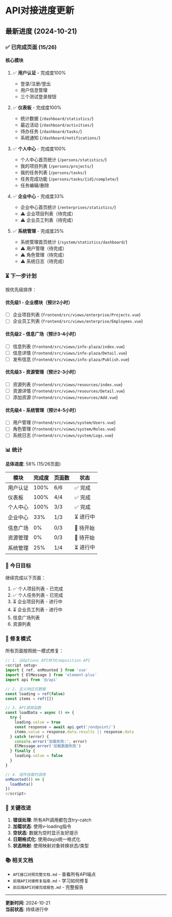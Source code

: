 # API对接进度更新

## 最新进度 (2024-10-21)

### ✅ 已完成页面 (15/26)

#### 核心模块
1. ✅ **用户认证** - 完成度100%
   - 登录/注册/登出
   - 用户信息管理
   - 三个测试登录按钮

2. ✅ **仪表板** - 完成度100%
   - 统计数据 (`/dashboard/statistics/`)
   - 最近活动 (`/dashboard/activities/`)
   - 待办任务 (`/dashboard/tasks/`)
   - 系统通知 (`/dashboard/notifications/`)

3. ✅ **个人中心** - 完成度100%
   - 个人中心首页统计 (`/persons/statistics/`)
   - 我的项目列表 (`/persons/projects/`)
   - 我的任务列表 (`/persons/tasks/`)
   - 任务完成功能 (`/persons/tasks/{id}/complete/`)
   - 任务编辑/删除

4. ✅ **企业中心** - 完成度33%
   - 企业中心首页统计 (`/enterprises/statistics/`)
   - ⚠️ 企业项目列表（待完成）
   - ⚠️ 企业员工列表（待完成）

5. ✅ **系统管理** - 完成度25%
   - 系统管理首页统计 (`/system/statistics/dashboard/`)
   - ⚠️ 用户管理（待完成）
   - ⚠️ 角色管理（待完成）
   - ⚠️ 系统日志（待完成）

### ⏳ 下一步计划

按优先级排序：

#### 优先级1 - 企业模块（预计2小时）
- [ ] 企业项目列表 (`frontend/src/views/enterprise/Projects.vue`)
- [ ] 企业员工列表 (`frontend/src/views/enterprise/Employees.vue`)

#### 优先级2 - 信息广场（预计3-4小时）
- [ ] 信息列表 (`frontend/src/views/info-plaza/index.vue`)
- [ ] 信息详情 (`frontend/src/views/info-plaza/Detail.vue`)
- [ ] 发布信息 (`frontend/src/views/info-plaza/Publish.vue`)

#### 优先级3 - 资源管理（预计2-3小时）
- [ ] 资源列表 (`frontend/src/views/resources/index.vue`)
- [ ] 资源详情 (`frontend/src/views/resources/Detail.vue`)
- [ ] 添加资源 (`frontend/src/views/resources/Add.vue`)

#### 优先级4 - 系统管理（预计4-5小时）
- [ ] 用户管理 (`frontend/src/views/system/Users.vue`)
- [ ] 角色管理 (`frontend/src/views/system/Roles.vue`)
- [ ] 系统日志 (`frontend/src/views/system/Logs.vue`)

### 📊 统计

**总体进度**: 58% (15/26页面)

| 模块 | 完成度 | 页面数 | 状态 |
|-----|-------|-------|------|
| 用户认证 | 100% | 6/6 | ✅ 完成 |
| 仪表板 | 100% | 4/4 | ✅ 完成 |
| 个人中心 | 100% | 3/3 | ✅ 完成 |
| 企业中心 | 33% | 1/3 | ⏳ 进行中 |
| 信息广场 | 0% | 0/3 | 📝 待开始 |
| 资源管理 | 0% | 0/3 | 📝 待开始 |
| 系统管理 | 25% | 1/4 | ⏳ 进行中 |

### 🎯 今日目标

继续完成以下页面：
1. ✅ 个人项目列表 - 已完成
2. ✅ 个人任务列表 - 已完成  
3. ⏳ 企业项目列表 - 进行中
4. ⏳ 企业员工列表 - 进行中
5. 信息广场列表
6. 资源列表

### 📝 修复模式

所有页面按照统一模式修复：

```javascript
// 1. 从Options API转为Composition API
<script setup>
import { ref, onMounted } from 'vue'
import { ElMessage } from 'element-plus'
import api from '@/api'

// 2. 定义响应式数据
const loading = ref(false)
const items = ref([])

// 3. API调用函数
const loadData = async () => {
  try {
    loading.value = true
    const response = await api.get('/endpoint/')
    items.value = response.data.results || response.data
  } catch (error) {
    console.error('加载失败:', error)
    ElMessage.error('加载数据失败')
  } finally {
    loading.value = false
  }
}

// 4. 组件挂载时调用
onMounted(() => {
  loadData()
})
</script>
```

### 🔧 关键改进

1. **错误处理**: 所有API调用都包含try-catch
2. **加载状态**: 使用v-loading指令
3. **空状态**: 数据为空时显示友好提示
4. **日期格式化**: 使用dayjs统一格式化
5. **状态映射**: 使用映射对象转换状态/类型

### 📚 相关文档

- `API接口对照完整文档.md` - 查看所有API端点
- `前端API对接修复指南.md` - 学习如何修复
- `前后端API对接完成报告.md` - 完整报告

---

**更新时间**: 2024-10-21  
**当前状态**: 持续进行中


